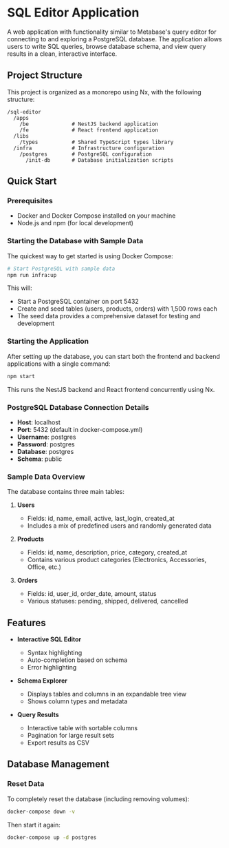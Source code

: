 # SQL Editor Application

A web application with functionality similar to Metabase's query editor for connecting to and exploring a PostgreSQL database. The application allows users to write SQL queries, browse database schema, and view query results in a clean, interactive interface.

## Project Structure

This project is organized as a monorepo using Nx, with the following structure:

```
/sql-editor
  /apps
    /be              # NestJS backend application
    /fe              # React frontend application
  /libs
    /types           # Shared TypeScript types library
  /infra             # Infrastructure configuration
    /postgres        # PostgreSQL configuration
      /init-db       # Database initialization scripts
```

## Quick Start

### Prerequisites

- Docker and Docker Compose installed on your machine
- Node.js and npm (for local development)

### Starting the Database with Sample Data

The quickest way to get started is using Docker Compose:

```bash
# Start PostgreSQL with sample data
npm run infra:up
```

This will:

- Start a PostgreSQL container on port 5432
- Create and seed tables (users, products, orders) with 1,500 rows each
- The seed data provides a comprehensive dataset for testing and development

### Starting the Application

After setting up the database, you can start both the frontend and backend applications with a single command:

```bash
npm start
```

This runs the NestJS backend and React frontend concurrently using Nx.

### PostgreSQL Database Connection Details

- **Host**: localhost
- **Port**: 5432 (default in docker-compose.yml)
- **Username**: postgres
- **Password**: postgres
- **Database**: postgres
- **Schema**: public

### Sample Data Overview

The database contains three main tables:

1. **Users**

   - Fields: id, name, email, active, last_login, created_at
   - Includes a mix of predefined users and randomly generated data

2. **Products**

   - Fields: id, name, description, price, category, created_at
   - Contains various product categories (Electronics, Accessories, Office, etc.)

3. **Orders**
   - Fields: id, user_id, order_date, amount, status
   - Various statuses: pending, shipped, delivered, cancelled

## Features

- **Interactive SQL Editor**

  - Syntax highlighting
  - Auto-completion based on schema
  - Error highlighting

- **Schema Explorer**

  - Displays tables and columns in an expandable tree view
  - Shows column types and metadata

- **Query Results**
  - Interactive table with sortable columns
  - Pagination for large result sets
  - Export results as CSV

## Database Management

### Reset Data

To completely reset the database (including removing volumes):

```bash
docker-compose down -v
```

Then start it again:

```bash
docker-compose up -d postgres
```
